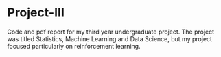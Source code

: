# Project-III
Code and pdf report for my third year undergraduate project. The project was titled Statistics, Machine Learning and Data Science, but my project focused particularly on reinforcement learning.
